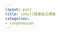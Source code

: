 ```yaml
---
layout: post
title: jekyll搭建自己博客 
categories:
- conghaoyuan
---
```



<div class="message">
</div>
